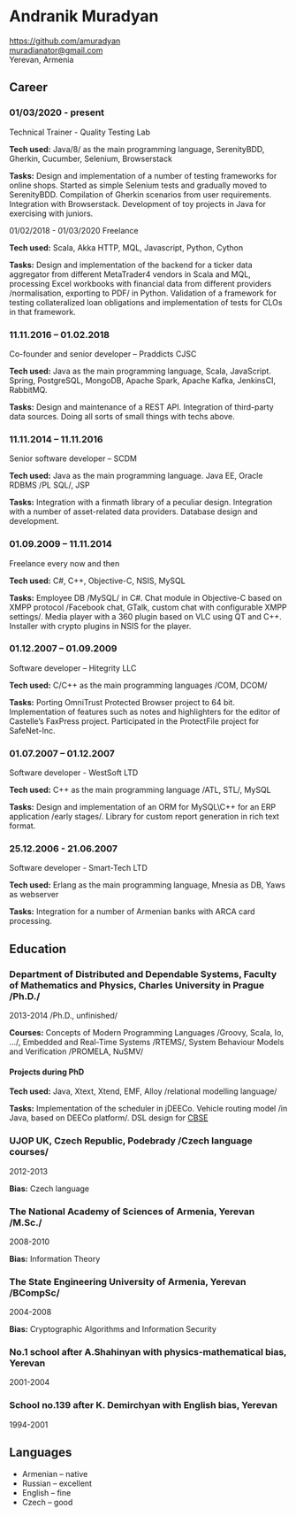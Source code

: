 # Andranik Muradyan

https://github.com/amuradyan  
muradianator@gmail.com  
Yerevan, Armenia  

## Career

### 01/03/2020 - present
Technical Trainer - Quality Testing Lab	

**Tech used:** Java/8/ as the main programming language, SerenityBDD, Gherkin, Cucumber, Selenium, Browserstack

**Tasks:** Design and implementation of a number of testing frameworks for online shops. Started as simple Selenium tests and gradually moved to SerenityBDD. Compilation of Gherkin scenarios from user requirements. Integration with Browserstack․ Development of toy projects in Java for exercising with juniors.

01/02/2018 - 01/03/2020
Freelance

**Tech used:** Scala, Akka HTTP, MQL, Javascript, Python, Cython

**Tasks:** Design and implementation of the backend for a ticker data aggregator from different MetaTrader4 vendors in Scala and MQL, processing Excel workbooks with financial data from different providers /normalisation, exporting to PDF/ in Python. Validation of a framework for testing collateralized loan obligations and implementation of tests for CLOs in that framework.

### 11.11.2016 – 01.02.2018
Co-founder and senior developer – Praddicts CJSC

**Tech used:** Java as the main programming language, Scala, JavaScript. Spring, PostgreSQL, MongoDB, Apache Spark, Apache Kafka, JenkinsCI, RabbitMQ.

**Tasks:** Design and maintenance of a REST API. Integration of third-party data sources. Doing all sorts of small things with techs above.

### 11.11.2014 – 11.11.2016
Senior software developer – SCDM

**Tech used:** Java as the main programming language. Java EE, Oracle RDBMS /PL SQL/, JSP

**Tasks:** Integration with a finmath library of a peculiar design. Integration with a number of asset-related data providers. Database design and development.

### 01.09.2009 – 11.11.2014
Freelance every now and then

**Tech used:** C#, C++, Objective-C, NSIS, MySQL

**Tasks:** Employee DB /MySQL/ in C#. Chat module in Objective-C based on XMPP protocol /Facebook chat, GTalk, custom chat with configurable XMPP settings/. Media player with a 360 plugin based on VLC using QT and C++. Installer with crypto plugins in NSIS for the player.

### 01.12.2007 – 01.09.2009
Software developer – Hitegrity LLC

**Tech used:** C/C++ as the main programming languages /COM, DCOM/

**Tasks:** Porting OmniTrust Protected Browser project to 64 bit. Implementation of features such as notes and highlighters for the editor of Castelle’s FaxPress project. Participated in the ProtectFile project for SafeNet-Inc.

### 01.07.2007 – 01.12.2007
Software developer - WestSoft LTD 

**Tech used:** C++ as the main programming language /ATL, STL/, MySQL

**Tasks:** Design and implementation of an ORM for MySQL\C++ for an ERP application /early stages/. Library for custom report generation in rich text format.

### 25.12.2006 - 21.06.2007
Software developer - Smart-Tech LTD

**Tech used:** Erlang as the main programming language, Mnesia as DB, Yaws as webserver

**Tasks:** Integration for a number of Armenian banks with ARCA card processing.

## Education

### Department of Distributed and Dependable Systems, Faculty of Mathematics and Physics, Charles University in Prague /Ph.D./
2013-2014 /Ph.D., unfinished/

**Courses:** Concepts of Modern Programming Languages /Groovy, Scala, Io, …/, Embedded and Real-Time Systems /RTEMS/, System Behaviour Models and Verification /PROMELA, NuSMV/

#### Projects during PhD

**Tech used:** Java, Xtext, Xtend, EMF, Alloy /relational modelling language/

**Tasks:** Implementation of the scheduler in jDEECo. Vehicle routing model /in Java, based on DEECo platform/. DSL design for [CBSE](https://en.wikipedia.org/wiki/Component-based_software_engineering)

### UJOP UK, Czech Republic, Podebrady /Czech language courses/
2012-2013

**Bias:** Czech language

### The National Academy of Sciences of Armenia, Yerevan /M.Sc./
2008-2010

**Bias:** Information Theory

### The State Engineering University of Armenia, Yerevan /BCompSc/
2004-2008

**Bias:** Cryptographic Algorithms and Information Security

### No.1 school after A.Shahinyan with physics-mathematical bias, Yerevan
2001-2004 

### School no.139 after K. Demirchyan with English bias, Yerevan
1994-2001

## Languages

* Armenian – native
* Russian – excellent
* English – fine
* Czech – good
